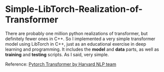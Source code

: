 # Simple-LibTorch-Realization-of-Transformer

There are probably one million python realizations of transformer, but definitely fewer ones in C++. So I implemented a very simple transformer model using LibTorch in C++, just as an educational exercise in deep learning and programming. It includes the **model** and **data** parts, as well as **training** and **testing** scripts. As I said, very simple.

Reference: [Pytorch Transformer by Harvard NLP team](https://nlp.seas.harvard.edu/annotated-transformer/)
  
